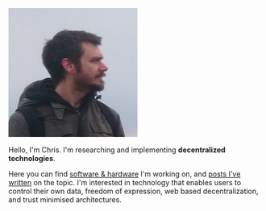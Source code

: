 ![](./avatar.png)

Hello, I'm Chris. I'm researching and implementing **decentralized technologies**.

Here you can find [software & hardware](#technology) I'm working on, and [posts I've written](#posts) on the topic. I'm interested in technology that enables users to control their own data, freedom of expression, web based decentralization, and trust minimised architectures.

